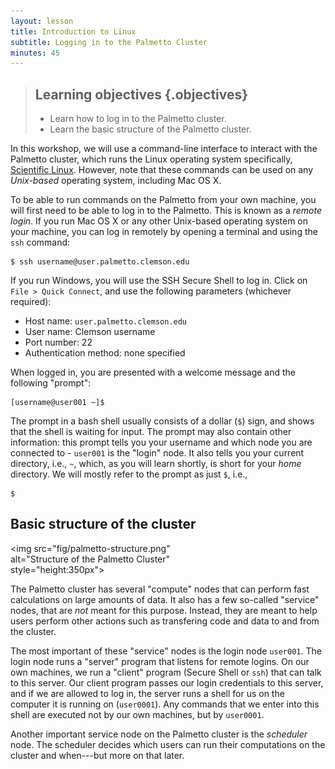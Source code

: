 ```yaml
---
layout: lesson
title: Introduction to Linux
subtitle: Logging in to the Palmetto Cluster
minutes: 45
---
```


> ## Learning objectives {.objectives}
> * Learn how to log in to the Palmetto cluster.
> * Learn the basic structure of the Palmetto cluster.

In this workshop,
we will use a command-line interface to interact with
the Palmetto cluster, which runs the Linux operating system
specifically, [Scientific Linux](https://www.scientificlinux.org/).
However, note that these commands can be used on
any *Unix-based* operating system,
including Mac OS X.

To be able to run commands on the Palmetto from your own machine,
you will first need to be able to log in to the Palmetto.
This is known as a *remote login*.
If you run Mac OS X or any other Unix-based operating
system on your machine,
you can log in remotely by opening a terminal
and using the `ssh` command:

~~~{.bash}
$ ssh username@user.palmetto.clemson.edu
~~~

If you run Windows,
you will use the SSH Secure Shell to log in.
Click on  `File > Quick Connect`,
and use the following parameters (whichever required):

* Host name: `user.palmetto.clemson.edu`  
* User name: Clemson username   
* Port number: 22  
* Authentication method: none specified

When logged in,
you are presented with a welcome message
and the following "prompt":

~~~{.bash}
[username@user001 ~]$ 
~~~

The prompt in a bash shell usually
consists of a dollar (`$`) sign,
and shows that the shell is waiting for input.
The prompt may also contain other information:
this prompt tells you your username and which node
you are connected to -
`user001` is the "login" node.
It also tells you your current directory,
i.e., `~`, which, as you will learn shortly,
is short for your *home* directory.
We will mostly refer to the prompt as just `$`, i.e.,

~~~{.bash}
$ 
~~~

## Basic structure of the cluster

<img src="fig/palmetto-structure.png" \
     alt="Structure of the Palmetto Cluster" \
     style="height:350px">

The Palmetto cluster has several "compute" nodes
that can perform fast calculations on large amounts of data.
It also has a few so-called "service" nodes,
that are *not* meant for this purpose.
Instead, they are meant to help users perform other actions
such as transfering code and data to and from the cluster.

The most important of these "service" nodes is
the login node `user001`.
The login node runs a "server" program
that listens for remote logins.
On our own machines, we run a "client" program
(Secure Shell or `ssh`) that can talk to this server.
Our client program passes our login credentials to this server,
and if we are allowed to log in,
the server runs a shell for us on the computer
it is running on (`user0001`).
Any commands that we enter into this shell
are executed not by our own machines,
but by `user0001`.

Another important service node on the Palmetto cluster
is the *scheduler* node.
The scheduler decides which
users can run their computations on the cluster and when---but
more on that later.
